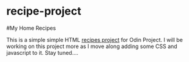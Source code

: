 # recipe-project

#My Home Recipes

This is a simple simple HTML  <a href="https://faraimajor.github.io/recipe-project/" rel="nofollow" target="_blank">recipes project</a> for Odin Project. I will be working on this project more as I move along adding some CSS and javascript to it. Stay tuned....
